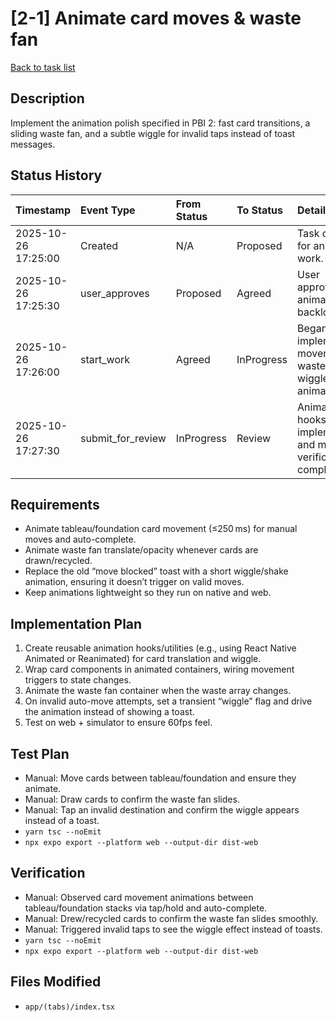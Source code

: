 # [2-1] Animate card moves & waste fan

[Back to task list](../tasks.md)

## Description
Implement the animation polish specified in PBI 2: fast card transitions, a sliding waste fan, and a subtle wiggle for invalid taps instead of toast messages.

## Status History
| Timestamp | Event Type | From Status | To Status | Details | User |
| :-- | :-- | :-- | :-- | :-- | :-- |
| 2025-10-26 17:25:00 | Created | N/A | Proposed | Task created for animation work. | ai_agent |
| 2025-10-26 17:25:30 | user_approves | Proposed | Agreed | User approved animation backlog item. | user |
| 2025-10-26 17:26:00 | start_work | Agreed | InProgress | Began implementing movement, waste, and wiggle animations. | ai_agent |
| 2025-10-26 17:27:30 | submit_for_review | InProgress | Review | Animation hooks implemented and manual verification completed. | ai_agent |

## Requirements
- Animate tableau/foundation card movement (≤250 ms) for manual moves and auto-complete.
- Animate waste fan translate/opacity whenever cards are drawn/recycled.
- Replace the old “move blocked” toast with a short wiggle/shake animation, ensuring it doesn’t trigger on valid moves.
- Keep animations lightweight so they run on native and web.

## Implementation Plan
1. Create reusable animation hooks/utilities (e.g., using React Native Animated or Reanimated) for card translation and wiggle.
2. Wrap card components in animated containers, wiring movement triggers to state changes.
3. Animate the waste fan container when the waste array changes.
4. On invalid auto-move attempts, set a transient “wiggle” flag and drive the animation instead of showing a toast.
5. Test on web + simulator to ensure 60fps feel.

## Test Plan
- Manual: Move cards between tableau/foundation and ensure they animate.
- Manual: Draw cards to confirm the waste fan slides.
- Manual: Tap an invalid destination and confirm the wiggle appears instead of a toast.
- `yarn tsc --noEmit`
- `npx expo export --platform web --output-dir dist-web`

## Verification
- Manual: Observed card movement animations between tableau/foundation stacks via tap/hold and auto-complete.
- Manual: Drew/recycled cards to confirm the waste fan slides smoothly.
- Manual: Triggered invalid taps to see the wiggle effect instead of toasts.
- `yarn tsc --noEmit`
- `npx expo export --platform web --output-dir dist-web`

## Files Modified
- `app/(tabs)/index.tsx`
